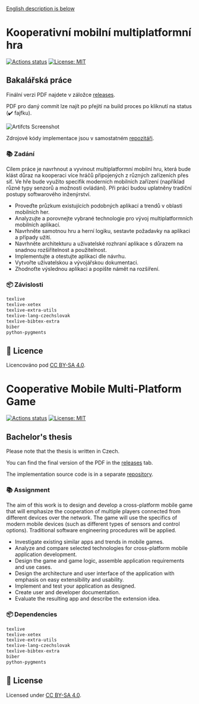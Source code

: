[English description is below](#cooperative-mobile-multi-platform-game)

# Kooperativní mobilní multiplatformní hra

[![Actions status](https://github.com/tenhobi/bachelor-thesis/workflows/build/badge.svg)](https://github.com/tenhobi/bachelor-thesis/actions)
[![License: MIT](https://img.shields.io/badge/license-CC%20BY--SA%204.0-blue.svg)](https://creativecommons.org/licenses/by-sa/4.0)

## Bakalářská práce

Finální verzi PDF najdete v záložce [releases][].

PDF pro daný commit lze najít po přejití na build proces po kliknutí
na status (✔️ fajfku).

![Artifcts Screenshot](https://user-images.githubusercontent.com/5287596/69158533-e2ad8580-0ae6-11ea-9399-178e93c1d082.png)

Zdrojové kódy implementace jsou v samostatném [repozitáři][code-repository].

### 📚 Zadání

Cílem práce je navrhnout a vyvinout multiplatformní mobilní hru,
která bude klást důraz na kooperaci více hráčů připojených z různých zařízeních
přes síť.
Ve hře bude využito specifik moderních mobilních zařízení (například různé typy
senzorů a možnosti ovládání).
Při práci budou uplatněny tradiční postupy softwarového inženýrství.

- Proveďte průzkum existujících podobných aplikací a trendů v oblasti
mobilních her.
- Analyzujte a porovnejte vybrané technologie pro vývoj multiplatformních
mobilních aplikací.
- Navrhněte samotnou hru a herní logiku, sestavte požadavky na aplikaci
a případy užití.
- Navrhněte architekturu a uživatelské rozhraní aplikace s důrazem na
snadnou rozšiřitelnost a použitelnost.
- Implementujte a otestujte aplikaci dle návrhu.
- Vytvořte uživatelskou a vývojářskou dokumentaci.
- Zhodnoťte výslednou aplikaci a popište námět na rozšíření.

### 📦 Závislosti

```txt
texlive
texlive-xetex
texlive-extra-utils
texlive-lang-czechslovak
texlive-bibtex-extra
biber
python-pygments
```

## 📃 Licence

Licencováno pod [CC BY-SA 4.0](LICENSE).

# Cooperative Mobile Multi-Platform Game

[![Actions status](https://github.com/tenhobi/bachelor-thesis/workflows/build/badge.svg)](https://github.com/tenhobi/bachelor-thesis/actions)
[![License: MIT](https://img.shields.io/badge/license-CC%20BY--SA%204.0-blue.svg)](https://creativecommons.org/licenses/by-sa/4.0)

## Bachelor's thesis

Please note that the thesis is written in Czech.

You can find the final version of the PDF in the [releases][] tab.

The implementation source code is in a separate [repository][code-repository].

### 📚 Assignment

The aim of this work is to design and develop a cross-platform mobile game that
will emphasize the cooperation of multiple players connected from different
devices over the network.
The game will use the specifics of modern mobile devices
(such as different types of sensors and control options).
Traditional software engineering procedures will be applied.

- Investigate existing similar apps and trends in mobile games.
- Analyze and compare selected technologies for cross-platform mobile
application development.
- Design the game and game logic, assemble application requirements and use
cases.
- Design the architecture and user interface of the application
with emphasis on easy extensibility and usability.
- Implement and test your application as designed.
- Create user and developer documentation.
- Evaluate the resulting app and describe the extension idea.

### 📦 Dependencies

```txt
texlive
texlive-xetex
texlive-extra-utils
texlive-lang-czechslovak
texlive-bibtex-extra
biber
python-pygments
```

## 📃 License

Licensed under [CC BY-SA 4.0](LICENSE).

[code-repository]: https://github.com/tenhobi/totally_not_chernobyl
[releases]: https://github.com/tenhobi/bachelors-thesis/releases
